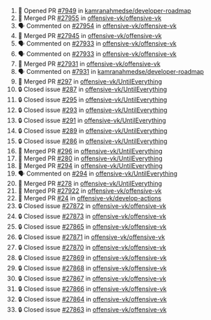 <!--START_SECTION:activity-->
1. 💪 Opened PR [#7949](https://github.com/kamranahmedse/developer-roadmap/pull/7949) in [kamranahmedse/developer-roadmap](https://github.com/kamranahmedse/developer-roadmap)
2. 🎉 Merged PR [#27955](https://github.com/offensive-vk/offensive-vk/pull/27955) in [offensive-vk/offensive-vk](https://github.com/offensive-vk/offensive-vk)
3. 🗣 Commented on [#27954](https://github.com/offensive-vk/offensive-vk/issues/27954#issuecomment-2562952526) in [offensive-vk/offensive-vk](https://github.com/offensive-vk/offensive-vk)
4. 🎉 Merged PR [#27945](https://github.com/offensive-vk/offensive-vk/pull/27945) in [offensive-vk/offensive-vk](https://github.com/offensive-vk/offensive-vk)
5. 🗣 Commented on [#27933](https://github.com/offensive-vk/offensive-vk/pull/27933#issuecomment-2562893465) in [offensive-vk/offensive-vk](https://github.com/offensive-vk/offensive-vk)
6. 🗣 Commented on [#27933](https://github.com/offensive-vk/offensive-vk/pull/27933#issuecomment-2562626543) in [offensive-vk/offensive-vk](https://github.com/offensive-vk/offensive-vk)
7. 🎉 Merged PR [#27931](https://github.com/offensive-vk/offensive-vk/pull/27931) in [offensive-vk/offensive-vk](https://github.com/offensive-vk/offensive-vk)
8. 🗣 Commented on [#7931](https://github.com/kamranahmedse/developer-roadmap/pull/7931#issuecomment-2561592661) in [kamranahmedse/developer-roadmap](https://github.com/kamranahmedse/developer-roadmap)
9. 🎉 Merged PR [#297](https://github.com/offensive-vk/UntilEverything/pull/297) in [offensive-vk/UntilEverything](https://github.com/offensive-vk/UntilEverything)
10. 🔒 Closed issue [#287](https://github.com/offensive-vk/UntilEverything/issues/287) in [offensive-vk/UntilEverything](https://github.com/offensive-vk/UntilEverything)
11. 🔒 Closed issue [#295](https://github.com/offensive-vk/UntilEverything/issues/295) in [offensive-vk/UntilEverything](https://github.com/offensive-vk/UntilEverything)
12. 🔒 Closed issue [#293](https://github.com/offensive-vk/UntilEverything/issues/293) in [offensive-vk/UntilEverything](https://github.com/offensive-vk/UntilEverything)
13. 🔒 Closed issue [#291](https://github.com/offensive-vk/UntilEverything/issues/291) in [offensive-vk/UntilEverything](https://github.com/offensive-vk/UntilEverything)
14. 🔒 Closed issue [#289](https://github.com/offensive-vk/UntilEverything/issues/289) in [offensive-vk/UntilEverything](https://github.com/offensive-vk/UntilEverything)
15. 🔒 Closed issue [#286](https://github.com/offensive-vk/UntilEverything/issues/286) in [offensive-vk/UntilEverything](https://github.com/offensive-vk/UntilEverything)
16. 🎉 Merged PR [#296](https://github.com/offensive-vk/UntilEverything/pull/296) in [offensive-vk/UntilEverything](https://github.com/offensive-vk/UntilEverything)
17. 🎉 Merged PR [#280](https://github.com/offensive-vk/UntilEverything/pull/280) in [offensive-vk/UntilEverything](https://github.com/offensive-vk/UntilEverything)
18. 🎉 Merged PR [#294](https://github.com/offensive-vk/UntilEverything/pull/294) in [offensive-vk/UntilEverything](https://github.com/offensive-vk/UntilEverything)
19. 🗣 Commented on [#294](https://github.com/offensive-vk/UntilEverything/pull/294#issuecomment-2560964795) in [offensive-vk/UntilEverything](https://github.com/offensive-vk/UntilEverything)
20. 🎉 Merged PR [#278](https://github.com/offensive-vk/UntilEverything/pull/278) in [offensive-vk/UntilEverything](https://github.com/offensive-vk/UntilEverything)
21. 🎉 Merged PR [#27922](https://github.com/offensive-vk/offensive-vk/pull/27922) in [offensive-vk/offensive-vk](https://github.com/offensive-vk/offensive-vk)
22. 🎉 Merged PR [#24](https://github.com/offensive-vk/develop-actions/pull/24) in [offensive-vk/develop-actions](https://github.com/offensive-vk/develop-actions)
23. 🔒 Closed issue [#27872](https://github.com/offensive-vk/offensive-vk/issues/27872) in [offensive-vk/offensive-vk](https://github.com/offensive-vk/offensive-vk)
24. 🔒 Closed issue [#27873](https://github.com/offensive-vk/offensive-vk/issues/27873) in [offensive-vk/offensive-vk](https://github.com/offensive-vk/offensive-vk)
25. 🔒 Closed issue [#27865](https://github.com/offensive-vk/offensive-vk/issues/27865) in [offensive-vk/offensive-vk](https://github.com/offensive-vk/offensive-vk)
26. 🔒 Closed issue [#27871](https://github.com/offensive-vk/offensive-vk/issues/27871) in [offensive-vk/offensive-vk](https://github.com/offensive-vk/offensive-vk)
27. 🔒 Closed issue [#27870](https://github.com/offensive-vk/offensive-vk/issues/27870) in [offensive-vk/offensive-vk](https://github.com/offensive-vk/offensive-vk)
28. 🔒 Closed issue [#27869](https://github.com/offensive-vk/offensive-vk/issues/27869) in [offensive-vk/offensive-vk](https://github.com/offensive-vk/offensive-vk)
29. 🔒 Closed issue [#27868](https://github.com/offensive-vk/offensive-vk/issues/27868) in [offensive-vk/offensive-vk](https://github.com/offensive-vk/offensive-vk)
30. 🔒 Closed issue [#27867](https://github.com/offensive-vk/offensive-vk/issues/27867) in [offensive-vk/offensive-vk](https://github.com/offensive-vk/offensive-vk)
31. 🔒 Closed issue [#27866](https://github.com/offensive-vk/offensive-vk/issues/27866) in [offensive-vk/offensive-vk](https://github.com/offensive-vk/offensive-vk)
32. 🔒 Closed issue [#27864](https://github.com/offensive-vk/offensive-vk/issues/27864) in [offensive-vk/offensive-vk](https://github.com/offensive-vk/offensive-vk)
33. 🔒 Closed issue [#27863](https://github.com/offensive-vk/offensive-vk/issues/27863) in [offensive-vk/offensive-vk](https://github.com/offensive-vk/offensive-vk)
<!--END_SECTION:activity-->
